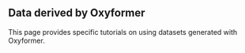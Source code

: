 ## Data derived by Oxyformer
This page provides specific tutorials on using datasets generated with Oxyformer.
